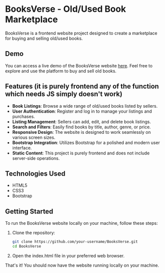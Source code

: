 # BooksVerse - Old/Used Book Marketplace

BooksVerse is a frontend website project designed to create a marketplace for buying and selling old/used books.

## Demo

You can access a live demo of the BooksVerse website [here](https://meet7834.github.io/BooksVerse/). Feel free to explore and use the platform to buy and sell old books.

## Features (it is purely frontend any of the function which needs JS simply doesn't work)

- **Book Listings**: Browse a wide range of old/used books listed by sellers.
- **User Authentication**: Register and log in to manage your listings and purchases.
- **Listing Management**: Sellers can add, edit, and delete book listings.
- **Search and Filters**: Easily find books by title, author, genre, or price.
- **Responsive Design**: The website is designed to work seamlessly on various screen sizes.
- **Bootstrap Integration**: Utilizes Bootstrap for a polished and modern user interface.
- **Static Content**: This project is purely frontend and does not include server-side operations.

## Technologies Used

- HTML5
- CSS3
- Bootstrap

## Getting Started

To run the BooksVerse website locally on your machine, follow these steps:

1. Clone the repository:

   ```bash
   git clone https://github.com/your-username/BooksVerse.git
   cd BooksVerse
   ```
2. Open the index.html file in your preferred web browser.

That's it! You should now have the website running locally on your machine.
